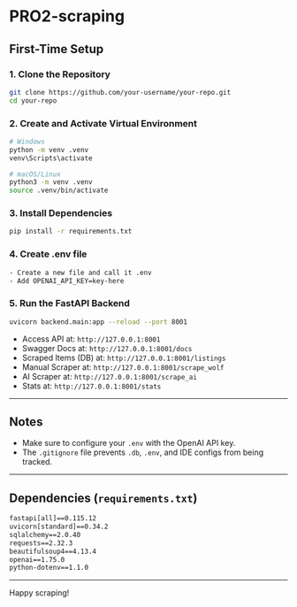 # PRO2-scraping

## First-Time Setup

### 1. Clone the Repository

```bash
git clone https://github.com/your-username/your-repo.git
cd your-repo
```

### 2. Create and Activate Virtual Environment

```bash
# Windows
python -m venv .venv
venv\Scripts\activate

# macOS/Linux
python3 -m venv .venv
source .venv/bin/activate
```

### 3. Install Dependencies

```bash
pip install -r requirements.txt
```

### 4. Create .env file

```bash
- Create a new file and call it .env
- Add OPENAI_API_KEY=key-here
```

### 5. Run the FastAPI Backend

```bash
uvicorn backend.main:app --reload --port 8001

```

- Access API at: `http://127.0.0.1:8001`
- Swagger Docs at: `http://127.0.0.1:8001/docs`
- Scraped Items (DB) at: `http://127.0.0.1:8001/listings`
- Manual Scraper at: `http://127.0.0.1:8001/scrape_wolf`
- AI Scraper at: `http://127.0.0.1:8001/scrape_ai`
- Stats at: `http://127.0.0.1:8001/stats`

---

## Notes

- Make sure to configure your `.env` with the OpenAI API key.
- The `.gitignore` file prevents `.db`, `.env`, and IDE configs from being tracked.

---

## Dependencies (`requirements.txt`)

```txt
fastapi[all]==0.115.12
uvicorn[standard]==0.34.2
sqlalchemy==2.0.40
requests==2.32.3
beautifulsoup4==4.13.4
openai==1.75.0
python-dotenv==1.1.0
```

---

Happy scraping!
